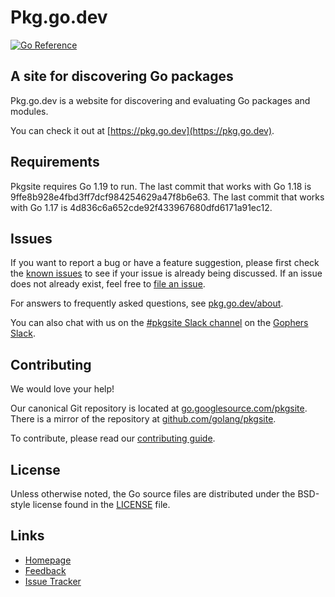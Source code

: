 # Pkg.go.dev

[![Go Reference](https://pkg.go.dev/badge/golang.org/x/pkgsite.svg)](https://pkg.go.dev/golang.org/x/pkgsite)

## A site for discovering Go packages

Pkg.go.dev is a website for discovering and evaluating Go packages and modules.

You can check it out at [https://pkg.go.dev](https://pkg.go.dev).

## Requirements

Pkgsite requires Go 1.19 to run.
The last commit that works with Go 1.18 is
9ffe8b928e4fbd3ff7dcf984254629a47f8b6e63.
The last commit that works with Go 1.17 is
4d836c6a652cde92f433967680dfd6171a91ec12.

## Issues

If you want to report a bug or have a feature suggestion, please first check
the [known issues](https://github.com/golang/go/labels/pkgsite) to see if your
issue is already being discussed. If an issue does not already exist, feel free
to [file an issue](https://golang.org/s/pkgsite-feedback).

For answers to frequently asked questions, see [pkg.go.dev/about](https://pkg.go.dev/about).

You can also chat with us on the
[#pkgsite Slack channel](https://gophers.slack.com/archives/C0166L4QGJV) on the
[Gophers Slack](https://invite.slack.golangbridge.org).

## Contributing

We would love your help!

Our canonical Git repository is located at
[go.googlesource.com/pkgsite](https://go.googlesource.com/pkgsite).
There is a mirror of the repository at
[github.com/golang/pkgsite](https://github.com/golang/pkgsite).

To contribute, please read our [contributing guide](CONTRIBUTING.md).

## License

Unless otherwise noted, the Go source files are distributed under the BSD-style
license found in the [LICENSE](LICENSE) file.

## Links

- [Homepage](https://pkg.go.dev)
- [Feedback](https://golang.org/s/pkgsite-feedback)
- [Issue Tracker](https://golang.org/s/pkgsite-issues)
